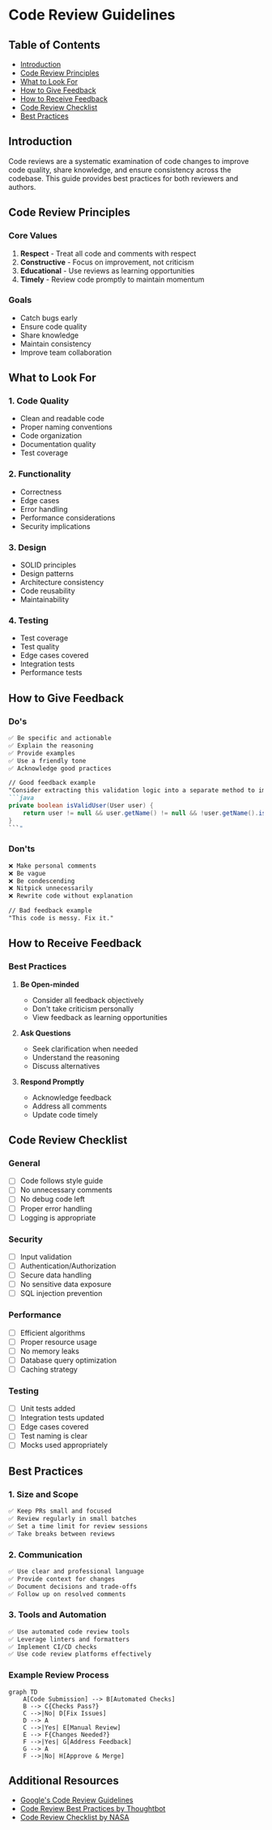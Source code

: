 # Code Review Guidelines

## Table of Contents
- [Introduction](#introduction)
- [Code Review Principles](#code-review-principles)
- [What to Look For](#what-to-look-for)
- [How to Give Feedback](#how-to-give-feedback)
- [How to Receive Feedback](#how-to-receive-feedback)
- [Code Review Checklist](#code-review-checklist)
- [Best Practices](#best-practices)

## Introduction

Code reviews are a systematic examination of code changes to improve code quality, share knowledge, and ensure consistency across the codebase. This guide provides best practices for both reviewers and authors.

## Code Review Principles

### Core Values
1. **Respect** - Treat all code and comments with respect
2. **Constructive** - Focus on improvement, not criticism
3. **Educational** - Use reviews as learning opportunities
4. **Timely** - Review code promptly to maintain momentum

### Goals
- Catch bugs early
- Ensure code quality
- Share knowledge
- Maintain consistency
- Improve team collaboration

## What to Look For

### 1. Code Quality
- Clean and readable code
- Proper naming conventions
- Code organization
- Documentation quality
- Test coverage

### 2. Functionality
- Correctness
- Edge cases
- Error handling
- Performance considerations
- Security implications

### 3. Design
- SOLID principles
- Design patterns
- Architecture consistency
- Code reusability
- Maintainability

### 4. Testing
- Test coverage
- Test quality
- Edge cases covered
- Integration tests
- Performance tests

## How to Give Feedback

### Do's
```markdown
✅ Be specific and actionable
✅ Explain the reasoning
✅ Provide examples
✅ Use a friendly tone
✅ Acknowledge good practices

// Good feedback example
"Consider extracting this validation logic into a separate method to improve reusability and make the code more maintainable. Here's an example:
```java
private boolean isValidUser(User user) {
    return user != null && user.getName() != null && !user.getName().isEmpty();
}
```"
```

### Don'ts
```markdown
❌ Make personal comments
❌ Be vague
❌ Be condescending
❌ Nitpick unnecessarily
❌ Rewrite code without explanation

// Bad feedback example
"This code is messy. Fix it."
```

## How to Receive Feedback

### Best Practices
1. **Be Open-minded**
   - Consider all feedback objectively
   - Don't take criticism personally
   - View feedback as learning opportunities

2. **Ask Questions**
   - Seek clarification when needed
   - Understand the reasoning
   - Discuss alternatives

3. **Respond Promptly**
   - Acknowledge feedback
   - Address all comments
   - Update code timely

## Code Review Checklist

### General
- [ ] Code follows style guide
- [ ] No unnecessary comments
- [ ] No debug code left
- [ ] Proper error handling
- [ ] Logging is appropriate

### Security
- [ ] Input validation
- [ ] Authentication/Authorization
- [ ] Secure data handling
- [ ] No sensitive data exposure
- [ ] SQL injection prevention

### Performance
- [ ] Efficient algorithms
- [ ] Proper resource usage
- [ ] No memory leaks
- [ ] Database query optimization
- [ ] Caching strategy

### Testing
- [ ] Unit tests added
- [ ] Integration tests updated
- [ ] Edge cases covered
- [ ] Test naming is clear
- [ ] Mocks used appropriately

## Best Practices

### 1. Size and Scope
```markdown
✅ Keep PRs small and focused
✅ Review regularly in small batches
✅ Set a time limit for review sessions
✅ Take breaks between reviews
```

### 2. Communication
```markdown
✅ Use clear and professional language
✅ Provide context for changes
✅ Document decisions and trade-offs
✅ Follow up on resolved comments
```

### 3. Tools and Automation
```markdown
✅ Use automated code review tools
✅ Leverage linters and formatters
✅ Implement CI/CD checks
✅ Use code review platforms effectively
```

### Example Review Process

```mermaid
graph TD
    A[Code Submission] --> B[Automated Checks]
    B --> C{Checks Pass?}
    C -->|No| D[Fix Issues]
    D --> A
    C -->|Yes| E[Manual Review]
    E --> F{Changes Needed?}
    F -->|Yes| G[Address Feedback]
    G --> A
    F -->|No| H[Approve & Merge]
```

## Additional Resources
- [Google's Code Review Guidelines](https://google.github.io/eng-practices/review/)
- [Code Review Best Practices by Thoughtbot](https://github.com/thoughtbot/guides/tree/master/code-review)
- [Code Review Checklist by NASA](https://sw-assurance.gsfc.nasa.gov/disciplines/quality/guidance/code_reviews.php) 